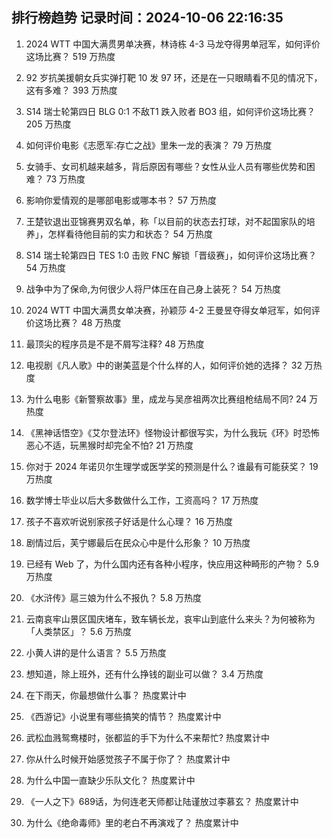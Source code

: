 
## 排行榜趋势 记录时间：2024-10-06 22:16:35
  
  1. 2024 WTT 中国大满贯男单决赛，林诗栋 4-3 马龙夺得男单冠军，如何评价这场比赛？ 519 万热度
    
  2. 92 岁抗美援朝女兵实弹打靶 10 发 97 环，还是在一只眼睛看不见的情况下，这有多难？ 393 万热度
    
  3. S14 瑞士轮第四日 BLG 0:1 不敌T1 跌入败者 BO3 组，如何评价这场比赛？ 205 万热度
    
  4. 如何评价电影《志愿军:存亡之战》里朱一龙的表演？ 79 万热度
    
  5. 女骑手、女司机越来越多，背后原因有哪些？女性从业人员有哪些优势和困难？ 73 万热度
    
  6. 影响你爱情观的是哪部电影或哪本书？ 57 万热度
    
  7. 王楚钦退出亚锦赛男双名单，称「以目前的状态去打球，对不起国家队的培养」，怎样看待他目前的实力和状态？ 54 万热度
    
  8. S14 瑞士轮第四日 TES 1:0 击败 FNC 解锁「晋级赛」，如何评价这场比赛？ 54 万热度
    
  9. 战争中为了保命,为何很少人将尸体压在自己身上装死？ 54 万热度
    
  10. 2024 WTT 中国大满贯女单决赛，孙颖莎 4-2 王曼昱夺得女单冠军，如何评价这场比赛？ 48 万热度
    
  11. 最顶尖的程序员是不是不屑写注释? 48 万热度
    
  12. 电视剧《凡人歌》中的谢美蓝是个什么样的人，如何评价她的选择？ 32 万热度
    
  13. 为什么电影《新警察故事》里，成龙与吴彦祖两次比赛组枪结局不同? 24 万热度
    
  14. 《黑神话悟空》《艾尔登法环》怪物设计都很写实，为什么我玩《环》时恐怖恶心不适，玩黑猴时却完全不怕? 21 万热度
    
  15. 你对于 2024 年诺贝尔生理学或医学奖的预测是什么？谁最有可能获奖？ 19 万热度
    
  16. 数学博士毕业以后大多数做什么工作，工资高吗？ 17 万热度
    
  17. 孩子不喜欢听说别家孩子好话是什么心理？ 16 万热度
    
  18. 剧情过后，芙宁娜最后在民众心中是什么形象？ 10 万热度
    
  19. 已经有 Web 了，为什么国内还有各种小程序，快应用这种畸形的产物？ 5.9 万热度
    
  20. 《水浒传》扈三娘为什么不报仇？ 5.8 万热度
    
  21. 云南哀牢山景区国庆堵车，致车辆长龙，哀牢山到底什么来头？为何被称为「人类禁区」？ 5.6 万热度
    
  22. 小黄人讲的是什么语言？ 5.5 万热度
    
  23. 想知道，除上班外，还有什么挣钱的副业可以做？ 3.4 万热度
    
  24. 在下雨天，你最想做什么事？ 热度累计中
    
  25. 《西游记》小说里有哪些搞笑的情节？ 热度累计中
    
  26. 武松血溅鸳鸯楼时，张都监的手下为什么不来帮忙? 热度累计中
    
  27. 你从什么时候开始感觉孩子不属于你了？ 热度累计中
    
  28. 为什么中国一直缺少乐队文化？ 热度累计中
    
  29. 《一人之下》689话，为何连老天师都让陆谨放过李慕玄？ 热度累计中
    
  30. 为什么《绝命毒师》里的老白不再演戏了？ 热度累计中
    